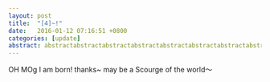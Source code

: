 ```yaml
---
layout: post
title:  "[4]~!"
date:   2016-01-12 07:16:51 +0800
categories: [update] 
abstract: abstractabstractabstractabstractabstractabstractabstractabstractabstract
---
```


OH MOg
I am born! thanks~ may be a Scourge of the world～
